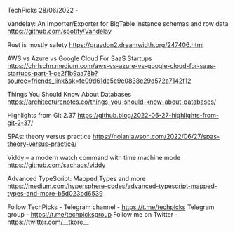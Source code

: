 TechPicks 28/06/2022 -

Vandelay: An Importer/Exporter for BigTable instance schemas and row data
https://github.com/spotify/Vandelay

Rust is mostly safety
https://graydon2.dreamwidth.org/247406.html

AWS vs Azure vs Google Cloud For SaaS Startups
https://chrlschn.medium.com/aws-vs-azure-vs-google-cloud-for-saas-startups-part-1-ce2f1b9aa78b?source=friends_link&sk=fe09d61de5c9e0838c29d572a7142f12

Things You Should Know About Databases
https://architecturenotes.co/things-you-should-know-about-databases/

Highlights from Git 2.37
https://github.blog/2022-06-27-highlights-from-git-2-37/

SPAs: theory versus practice
https://nolanlawson.com/2022/06/27/spas-theory-versus-practice/

Viddy – a modern watch command with time machine mode
https://github.com/sachaos/viddy

Advanced TypeScript: Mapped Types and more
https://medium.com/hypersphere-codes/advanced-typescript-mapped-types-and-more-b5d023bd6539

Follow TechPicks -
Telegram channel - https://t.me/techpicks
Telegram group - https://t.me/techpicksgroup
Follow me on Twitter - https://twitter.com/__tkore__